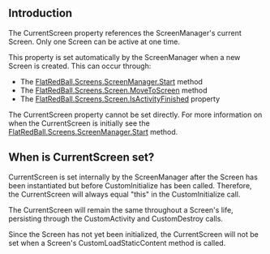 ## Introduction

The CurrentScreen property references the ScreenManager's current Screen. Only one Screen can be active at one time.

This property is set automatically by the ScreenManager when a new Screen is created. This can occur through:

-   The [FlatRedBall.Screens.ScreenManager.Start](/frb/docs/index.php?title=FlatRedBall.Screens.ScreenManager.Start "FlatRedBall.Screens.ScreenManager.Start") method
-   The [FlatRedBall.Screens.Screen.MoveToScreen](/frb/docs/index.php?title=FlatRedBall.Screens.Screen.MoveToScreen "FlatRedBall.Screens.Screen.MoveToScreen") method
-   The [FlatRedBall.Screens.Screen.IsActivityFinished](/frb/docs/index.php?title=FlatRedBall.Screens.Screen.IsActivityFinished "FlatRedBall.Screens.Screen.IsActivityFinished") property

The CurrentScreen property cannot be set directly. For more information on when the CurrentScreen is initially see the [FlatRedBall.Screens.ScreenManager.Start](/frb/docs/index.php?title=FlatRedBall.Screens.ScreenManager.Start "FlatRedBall.Screens.ScreenManager.Start") method.

## When is CurrentScreen set?

CurrentScreen is set internally by the ScreenManager after the Screen has been instantiated but before CustomInitialize has been called. Therefore, the CurrentScreen will always equal "this" in the CustomInitialize call.

The CurrentScreen will remain the same throughout a Screen's life, persisting through the CustomActivity and CustomDestroy calls.

Since the Screen has not yet been initialized, the CurrentScreen will not be set when a Screen's CustomLoadStaticContent method is called.
